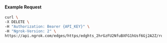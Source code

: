 <!-- Code generated for API Clients. DO NOT EDIT. -->

#### Example Request

```bash
curl \
-X DELETE \
-H "Authorization: Bearer {API_KEY}" \
-H "Ngrok-Version: 2" \
https://api.ngrok.com/edges/https/edghts_2hrGzFU2NfuBXFG1hUsf6Gj2A2Z/routes/edghtsrt_2hrGzCNyA40bMvGS6G6DG3QeRUd/saml
```

